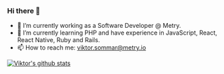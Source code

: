 ### Hi there 👋

- 🔭 I’m currently working as a Software Developer @ Metry.
- 🌱 I’m currently learning PHP and have experience in JavaScript, React, React Native, Ruby and Rails.
- 📫 How to reach me: viktor.sommar@metry.io

[![Viktor's github stats](https://github-readme-stats.vercel.app/api?username=viktorsommar)](https://github.com/viktorsommar/github-readme-stats)
